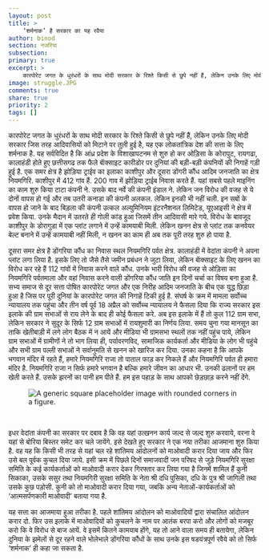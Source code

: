 ```yaml
---
layout: post
title: >
    ‘शर्मनाक’ है सरकार का यह रवैया
author: binod
section: नजरिया
subsection:
primary: true
excerpt: >
    कारपोरेट जगत के धुरंधरों के साथ मोदी सरकार के रिश्ते किसी से छुपे नहीं हैं, लेकिन उनके लिए मोदी सरकार जिस तरह आदिवासियों को मिटाने पर तुली हुई है, यह एक लोकतांत्रिक देश की सत्ता के लिए शर्मनाक है.
image: struggle.JPG
comments: true
share: true
priority: 2
tags: []
---
```


कारपोरेट जगत के धुरंधरों के साथ मोदी सरकार के रिश्ते किसी से छुपे नहीं हैं, लेकिन उनके लिए मोदी सरकार जिस तरह आदिवासियों को मिटाने पर तुली हुई है, यह एक लोकतांत्रिक देश की सत्ता के लिए शर्मनाक है. यह सर्वविदित है कि आंध्र प्रदेश के विशाखापटनम से शुरु हो कर ओड़िसा के कोरापुट, रायगढा, कालाहंडी होते हुए छत्तीसगढ तक फैले बाॅक्साइट कारीडोर पर दुनियां की बड़ी-बड़ी कंपनियों की निगाहें गड़ी हुई है. एक समर क्षेत्र है झोड़िया ट्राईव का इलाका काशीपुर और दूसरा डोंगरी कौंध आदिम जनजाति का क्षेत्र नियमगिरि. काशीपुर में 412 गांव हैं. 200 गाव में झोड़िया ट्राईब निवास करते हैं. यहां सबसे पहले माइनिंग का काम शुरु किया टाटा कंपनी ने. उसके बाद नर्वे की कंपनी इंडाल ने. लेकिन जन विरोध की वजह से ये दोनों वापस हो गई और तब उतरी कनाडा की कंपनी अलकल. लेकिन इनकी भी नहीं चली. इन सबों के वापस हो जाने के बाद बिड़ला की कंपनी उत्कल अल्युमिनियम इंटरनैशनल लिमिटेड, यूएआइसी ने क्षेत्र में प्रवेश किया. उनके मैदान में उतरते ही गोली कांड हुआ जिसमें तीन आदिवासी मारे गये. विरोध के बावजूद काशीपुर के डोरागुडा में एक प्लांट लगाने में उन्हें कामयाबी मिली. लेकिन खनन क्षेत्र से प्लांट तक कनवेयर बेल्ट बनाने में उन्हें कामयाबी नहीं मिली, न खनन का काम ही अब तक पूरी तरह शुरु हो पाया है.

दूसरा समर क्षेत्र है डोंगरिया कौंध का निवास स्थल नियमगिरि पर्वत क्षेत्र. कालाहंडी में वेदांता कंपनी ने अपना प्लांट लगा लिया है. इसके लिए तो जैसे तैसे जमीन प्रबंधन ने जुटा लिया, लेकिन बाॅक्साइट के लिए खनन का विरोध कर रहे हैं 112 गांवों में निवास करने वाले कौंध. उनके भारी विरोध की वजह से ओड़िसा का नियमगिरि पर्वतमाला और वहां निवास करने वाली डोंगरिया कौंध जाति इन दिनों चर्चा का विषय बना हुआ है. सभ्य समाज से दूर सत्ता पोषित कारपोरेट जगत और एक निरीह आदिम जनजाति के बीच एक युद्ध छिड़ा हुआ है जिस पर पूरी दुनियां के कारपोरेट जगत की निगाहें टिकी हुई है. संघर्ष के क्रम में मामला सर्वोच्च न्यायालय तक पहुंचा और तीन वर्ष पूर्व 18 अप्रैल को सर्वोच्च न्यायालय ने फैसला दिया कि राज्य सरकार इस इलाके की ग्राम सभाओं से राय लेने के बाद ही कोई फैसला करे. अब इस इलाके में हैं तो कुल 112 ग्राम सभा, लेकिन सरकार ने सुदूर के सिर्फ 12 ग्राम सभाओं में रायशुमारी का निर्णय लिया. समय चुना गया मानसून का ताकि खेतीबाड़ी में लगे लोग बैठक में न आयें और मीडिया भी ग्रामसभा स्थलों तक नहीं पहुंच पाये, लेकिन ग्राम सभाओं में ग्रामीणों ने तो भाग लिया ही, पर्यावरणविद, सामाजिक कार्यकर्ता और मीडिया के लोग भी पहुंचे और सभी ग्राम पल्ली सभाओं ने सर्वानुमति से खनन को खारिज कर दिया. उनका कहना है कि आपके भगवान मंदिर में रहते हैं, हमारे नियमगिरि राजा तो पाताल फाड़ कर निकले हैं और नियमगिरि पर्वत ही हमारा मंदिर है. नियमगिरि राजा न सिर्फ हमारे भगवान है बल्कि हमारे जीवन का आधार भी. उनकी ढलानों पर हम खेती करते हैं. उसके झरनों का पानी हम पीते हैं. हम इस पहाड़ के साथ आपको छेड़छाड़ करने नहीं देंगे.


<figure class="figure">
    <img src="{{ site.url }}/{{ site.baseurl }}/static/news_images/struggle2.JPG" class="figure-img img-fluid rounded post-primary-image" alt="A generic square placeholder image with rounded corners in a figure.">
</figure>
<br>


इधर वेदांता कंपनी का सरकार पर दबाव है कि वह यहां उत्खनन कार्य जल्द से जल्द शुरु करवाये, वरना वे यहां से बोरिया बिस्तर समेट कर चले जायेंगे. इसे देखते हुए सरकार ने एक नया तरीका आजमाना शुरु किया है. वह यह कि किसी भी तरह से यहां चल रहे शांतिमय आंदोलनों को माओवादी करार दिया जाय और फिर उसे बल पूर्वक कुचल दिया जाये. इसी क्रम में पिछले दिनों समाजवादी जन परिषद से जुड़े नियमगिरि सुरक्षा समिति के कई कार्यकर्ताओं को माओवादी करार देकर गिरफ्तार कर लिया गया है जिनमें शामिल हैं कुनी सिकाका, उसके ससुर तथा नियमगिरी सुरक्षा समिति के नेता श्री दधि पुसिका, दधि के पुत्र श्री जागिली तथा उसके कुछ पड़ोसी. कुनी को तो माओवादी करार दिया गया, जबकि अन्य नेताओं-कार्यकर्ताओं को ‘आत्मसर्पणकारी माओवादी’ बताया गया है.

यह सत्ता का आजमाया हुआ तरीका है. पहले शांतिमय आंदोलन को माओवादियों द्वारा संचालित आंदोलन करार दो. फिर उस इलाके में माओवादियों को कुचलने के नाम पर आतंक बरपा करो और लोगों को मजबूर करो कि वे विरोध से बाज आयें. वे इसमें कितने कामयाब होंगे, यह तो आने वाला समय ही बतायेगा, लेकिन दुनिया के झमेलों से दूर रहने वाले भोलेभाले डोंगरिया कौंधों के साथ उनके इस षडयंत्रपूर्ण रवैये को तो सिर्फ ‘शर्मनाक’ ही कहा जा सकता है.